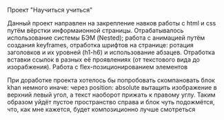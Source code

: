 Проект "Научиться учиться"

Данный проект направлен на закрепление навков работы с html и css путём вёрстки информаионной страницы. Отрабатывалось использование системы БЭМ (Nested); работа с анимацией путём создания keyframes, отработка шрифтов на странице: ротация заголовков и их уровней (h1-h6) и использование абзацев. Отработка вставки ссылок в разных её проявлениях (от текстового вида до изорабжения). Работа с flex-позиционированием элементов

При доработке проекта хотелось бы попробовать скомпановать блок khan немного иначе: через position: absolute вытащить изображение в верхний левый угол, а текст наоборот прижать к правому углу. Таким образом уйдёт пустое пространство справа и блок чуть подожмётся, что, как мне кажется, будет композиционно лучше смотреться 